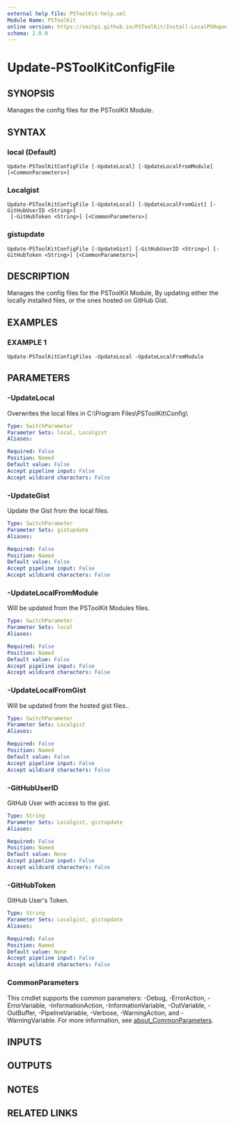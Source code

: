 ```yaml
---
external help file: PSToolKit-help.xml
Module Name: PSToolKit
online version: https://smitpi.github.io/PSToolKit/Install-LocalPSRepository
schema: 2.0.0
---
```


# Update-PSToolKitConfigFile

## SYNOPSIS
Manages the config files for the PSToolKit Module.

## SYNTAX

### local (Default)
```
Update-PSToolKitConfigFile [-UpdateLocal] [-UpdateLocalFromModule] [<CommonParameters>]
```

### Localgist
```
Update-PSToolKitConfigFile [-UpdateLocal] [-UpdateLocalFromGist] [-GitHubUserID <String>]
 [-GitHubToken <String>] [<CommonParameters>]
```

### gistupdate
```
Update-PSToolKitConfigFile [-UpdateGist] [-GitHubUserID <String>] [-GitHubToken <String>] [<CommonParameters>]
```

## DESCRIPTION
Manages the config files for the PSToolKit Module, By updating either the locally installed files, or the ones hosted on GitHub Gist.

## EXAMPLES

### EXAMPLE 1
```
Update-PSToolKitConfigFiles -UpdateLocal -UpdateLocalFromModule
```

## PARAMETERS

### -UpdateLocal
Overwrites the local files in C:\Program Files\PSToolKit\Config\

```yaml
Type: SwitchParameter
Parameter Sets: local, Localgist
Aliases:

Required: False
Position: Named
Default value: False
Accept pipeline input: False
Accept wildcard characters: False
```

### -UpdateGist
Update the Gist from the local files.

```yaml
Type: SwitchParameter
Parameter Sets: gistupdate
Aliases:

Required: False
Position: Named
Default value: False
Accept pipeline input: False
Accept wildcard characters: False
```

### -UpdateLocalFromModule
Will be updated from the PSToolKit Modules files.

```yaml
Type: SwitchParameter
Parameter Sets: local
Aliases:

Required: False
Position: Named
Default value: False
Accept pipeline input: False
Accept wildcard characters: False
```

### -UpdateLocalFromGist
Will be updated from the hosted gist files..

```yaml
Type: SwitchParameter
Parameter Sets: Localgist
Aliases:

Required: False
Position: Named
Default value: False
Accept pipeline input: False
Accept wildcard characters: False
```

### -GitHubUserID
GitHub User with access to the gist.

```yaml
Type: String
Parameter Sets: Localgist, gistupdate
Aliases:

Required: False
Position: Named
Default value: None
Accept pipeline input: False
Accept wildcard characters: False
```

### -GitHubToken
GitHub User's Token.

```yaml
Type: String
Parameter Sets: Localgist, gistupdate
Aliases:

Required: False
Position: Named
Default value: None
Accept pipeline input: False
Accept wildcard characters: False
```

### CommonParameters
This cmdlet supports the common parameters: -Debug, -ErrorAction, -ErrorVariable, -InformationAction, -InformationVariable, -OutVariable, -OutBuffer, -PipelineVariable, -Verbose, -WarningAction, and -WarningVariable. For more information, see [about_CommonParameters](http://go.microsoft.com/fwlink/?LinkID=113216).

## INPUTS

## OUTPUTS

## NOTES

## RELATED LINKS
